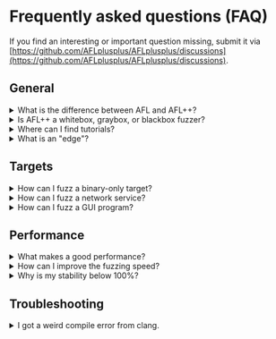 # Frequently asked questions (FAQ)

If you find an interesting or important question missing, submit it via
[https://github.com/AFLplusplus/AFLplusplus/discussions](https://github.com/AFLplusplus/AFLplusplus/discussions).

## General

<details>
  <summary id="what-is-the-difference-between-afl-and-aflplusplus">What is the difference between AFL and AFL++?</summary><p>

  AFL++ is a superior fork to Google's AFL - more speed, more and better
  mutations, more and better instrumentation, custom module support, etc.

  American Fuzzy Lop (AFL) was developed by Michał "lcamtuf" Zalewski starting
  in 2013/2014, and when he left Google end of 2017 he stopped developing it.

  At the end of 2019, the Google fuzzing team took over maintenance of AFL,
  however, it is only accepting PRs from the community and is not developing
  enhancements anymore.

  In the second quarter of 2019, 1 1/2 years later, when no further development
  of AFL had happened and it became clear there would none be coming, AFL++ was
  born, where initially community patches were collected and applied for bug
  fixes and enhancements. Then from various AFL spin-offs - mostly academic
  research - features were integrated. This already resulted in a much advanced
  AFL.

  Until the end of 2019, the AFL++ team had grown to four active developers
  which then implemented their own research and features, making it now by far
  the most flexible and feature rich guided fuzzer available as open source. And
  in independent fuzzing benchmarks it is one of the best fuzzers available,
  e.g., [Fuzzbench
  Report](https://www.fuzzbench.com/reports/2020-08-03/index.html).
</p></details>

<details>
  <summary id="is-afl-a-whitebox-graybox-or-blackbox-fuzzer">Is AFL++ a whitebox, graybox, or blackbox fuzzer?</summary><p>

  The definition of the terms whitebox, graybox, and blackbox fuzzing varies
  from one source to another. For example, "graybox fuzzing" could mean
  binary-only or source code fuzzing, or something completely different.
  Therefore, we try to avoid them.

  [The Fuzzing Book](https://www.fuzzingbook.org/html/GreyboxFuzzer.html#AFL:-An-Effective-Greybox-Fuzzer)
  describes the original AFL to be a graybox fuzzer. In that sense, AFL++ is
  also a graybox fuzzer.
</p></details>

<details>
  <summary id="where-can-i-find-tutorials">Where can I find tutorials?</summary><p>

  We compiled a list of tutorials and exercises, see
  [tutorials.md](tutorials.md).
</p></details>

<details>
  <summary id="what-is-an-edge">What is an "edge"?</summary><p>

  A program contains `functions`, `functions` contain the compiled machine code.
  The compiled machine code in a `function` can be in a single or many `basic
  blocks`. A `basic block` is the largest possible number of subsequent machine
  code instructions that has exactly one entry point (which can be be entered by
  multiple other basic blocks) and runs linearly without branching or jumping to
  other addresses (except at the end).

  ```
  function() {
    A:
      some
      code
    B:
      if (x) goto C; else goto D;
    C:
      some code
      goto E
    D:
      some code
      goto B
    E:
      return
  }
  ```

  Every code block between two jump locations is a `basic block`.

  An `edge` is then the unique relationship between two directly connected
  `basic blocks` (from the code example above):

  ```
                Block A
                  |
                  v
                Block B  <------+
              /        \       |
              v          v      |
          Block C    Block D --+
              \
                v
                Block E
  ```

  Every line between two blocks is an `edge`. Note that a few basic block loop
  to itself, this too would be an edge.
</p></details>

## Targets

<details>
  <summary id="how-can-i-fuzz-a-binary-only-target">How can I fuzz a binary-only target?</summary><p>

  AFL++ is a great fuzzer if you have the source code available.

  However, if there is only the binary program and no source code available,
  then the standard non-instrumented mode is not effective.

  To learn how these binaries can be fuzzed, read
  [fuzzing_binary-only_targets.md](fuzzing_binary-only_targets.md).
</p></details>

<details>
  <summary id="how-can-i-fuzz-a-network-service">How can I fuzz a network service?</summary><p>

  The short answer is - you cannot, at least not "out of the box".

  For more information on fuzzing network services, see
  [best_practices.md#fuzzing-a-network-service](best_practices.md#fuzzing-a-network-service).
</p></details>

<details>
  <summary id="how-can-i-fuzz-a-gui-program">How can I fuzz a GUI program?</summary><p>

  Not all GUI programs are suitable for fuzzing. If the GUI program can read the
  fuzz data from a file without needing any user interaction, then it would be
  suitable for fuzzing.

  For more information on fuzzing GUI programs, see
  [best_practices.md#fuzzing-a-gui-program](best_practices.md#fuzzing-a-gui-program).
</p></details>

## Performance

<details>
  <summary id="what-makes-a-good-performance">What makes a good performance?</summary><p>

  Good performance generally means "making the fuzzing results better". This can
  be influenced by various factors, for example, speed (finding lots of paths
  quickly) or thoroughness (working with decreased speed, but finding better
  mutations).
</p></details>

<details>
  <summary id="how-can-i-improve-the-fuzzing-speed">How can I improve the fuzzing speed?</summary><p>

  There are a few things you can do to improve the fuzzing speed, see
  [best_practices.md#improving-speed](best_practices.md#improving-speed).
</p></details>

<details>
  <summary id="why-is-my-stability-below-100percent">Why is my stability below 100%?</summary><p>

  Stability is measured by how many percent of the edges in the target are
  "stable". Sending the same input again and again should take the exact same
  path through the target every time. If that is the case, the stability is
  100%.

  If, however, randomness happens, e.g., a thread reading other external data,
  reaction to timing, etc., then in some of the re-executions with the same data
  the edge coverage result will be different across runs. Those edges that
  change are then flagged "unstable".

  The more "unstable" edges there are, the harder it is for AFL++ to identify
  valid new paths.

  A value above 90% is usually fine and a value above 80% is also still ok, and
  even a value above 20% can still result in successful finds of bugs. However,
  it is recommended that for values below 90% or 80% you should take
  countermeasures to improve stability.

  For more information on stability and how to improve the stability value, see
  [best_practices.md#improving-stability](best_practices.md#improving-stability).
</p></details>

## Troubleshooting

<details>
  <summary id="i-got-a-weird-compile-error-from-clang">I got a weird compile error from clang.</summary><p>

  If you see this kind of error when trying to instrument a target with
  afl-cc/afl-clang-fast/afl-clang-lto:

  ```
  /prg/tmp/llvm-project/build/bin/clang-13: symbol lookup error: /usr/local/bin/../lib/afl//cmplog-instructions-pass.so: undefined symbol: _ZNK4llvm8TypeSizecvmEv
  clang-13: error: unable to execute command: No such file or directory
  clang-13: error: clang frontend command failed due to signal (use -v to see invocation)
  clang version 13.0.0 (https://github.com/llvm/llvm-project 1d7cf550721c51030144f3cd295c5789d51c4aad)
  Target: x86_64-unknown-linux-gnu
  Thread model: posix
  InstalledDir: /prg/tmp/llvm-project/build/bin
  clang-13: note: diagnostic msg:
  ********************
  ```

  Then this means that your OS updated the clang installation from an upgrade
  package and because of that the AFL++ llvm plugins do not match anymore.

  Solution: `git pull ; make clean install` of AFL++.
</p></details>
